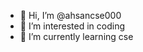 - 👋 Hi, I’m @ahsancse000
- 👀 I’m interested in coding
- 🌱 I’m currently learning cse
  

<!---
ahsancse000/ahsancse000 is a ✨ special ✨ repository because its `README.md` (this file) appears on your GitHub profile.
You can click the Preview link to take a look at your changes.
--->
